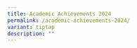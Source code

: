 ```yaml
---
title: Academic Achievements 2024
permalink: /academic-achievements-2024/
variant: tiptap
description: ""
---
```

